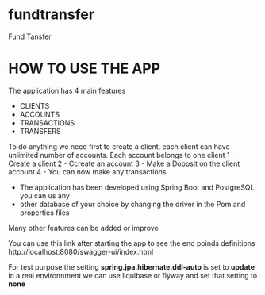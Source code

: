 # fundtransfer
Fund Tansfer

# HOW TO USE THE APP
The application has 4 main features
- CLIENTS
- ACCOUNTS
- TRANSACTIONS
- TRANSFERS

To do anything we need first to create a client, each client can have unlimited number of accounts.
Each account belongs to one client
1 - Create a client 
2 - Ccreate an account
3 - Make a Doposit on the client account
4 - You can now make any transactions 

* The application has been developed using Spring Boot and PostgreSQL, you can us any
* other database of your choice by changing the driver in the Pom and properties files

Many other features can be added or improve

You can use this link after starting the app to see the end poinds definitions
http://localhost:8080/swagger-ui/index.html

For test purpose the setting **spring.jpa.hibernate.ddl-auto** is set to **update**
in a real environnment we can use liquibase or flyway and set that setting to **none**
